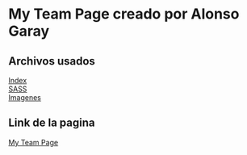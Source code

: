# My Team Page creado por Alonso Garay  

## Archivos usados  
[Index](https://github.com/AlonsoGaray/My-team-page/blob/main/index.html)  
[SASS](https://github.com/AlonsoGaray/My-team-page/blob/main/styles/index.scss)  
[Imagenes](https://github.com/AlonsoGaray/My-team-page/tree/main/img)

## Link de la pagina
[My Team Page](https://amazing-noether-401b7d.netlify.app/)

